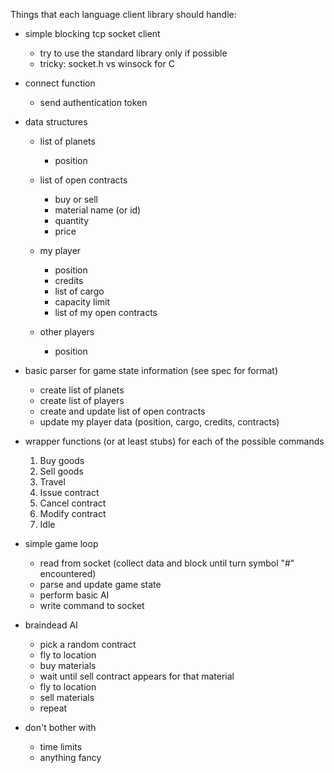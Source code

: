 Things that each language client library should handle:

- simple blocking tcp socket client
    - try to use the standard library only if possible
    - tricky: socket.h vs winsock for C

- connect function
    - send authentication token

- data structures
    
    - list of planets
        - position
        
    - list of open contracts
        - buy or sell
        - material name (or id)
        - quantity
        - price
        
    - my player
        - position
        - credits
        - list of cargo
        - capacity limit
        - list of my open contracts

    - other players
        - position
    
- basic parser for game state information (see spec for format)

    - create list of planets
    - create list of players
    - create and update list of open contracts
    - update my player data (position, cargo, credits, contracts)

- wrapper functions (or at least stubs) for each of the possible commands
    1. Buy goods
    2. Sell goods
    3. Travel
    4. Issue contract
    5. Cancel contract
    6. Modify contract
    7. Idle
    
- simple game loop
    - read from socket (collect data and block until turn symbol "#" encountered)
    - parse and update game state
    - perform basic AI
    - write command to socket
    
- braindead AI
    - pick a random contract
    - fly to location
    - buy materials
    - wait until sell contract appears for that material
    - fly to location
    - sell materials
    - repeat

- don't bother with
    - time limits
    - anything fancy
